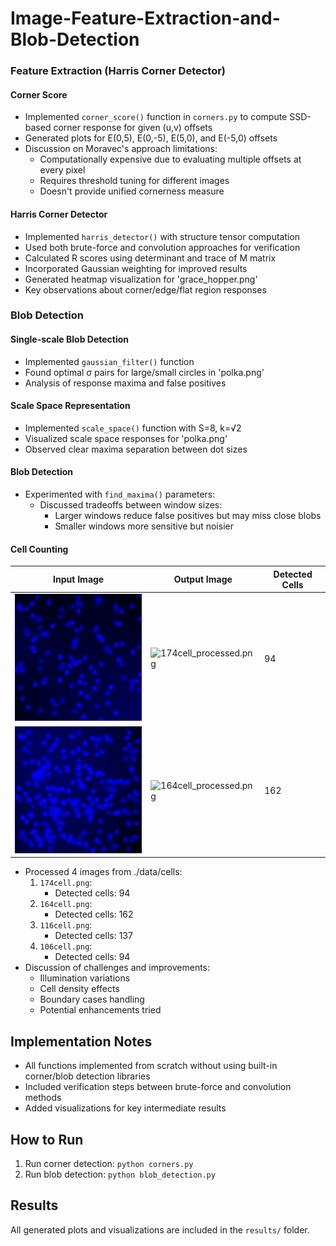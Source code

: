 # Image-Feature-Extraction-and-Blob-Detection

### Feature Extraction (Harris Corner Detector)

#### Corner Score
- Implemented `corner_score()` function in `corners.py` to compute SSD-based corner response for given (u,v) offsets
- Generated plots for E(0,5), E(0,-5), E(5,0), and E(-5,0) offsets
- Discussion on Moravec's approach limitations:
  - Computationally expensive due to evaluating multiple offsets at every pixel
  - Requires threshold tuning for different images
  - Doesn't provide unified cornerness measure

#### Harris Corner Detector
- Implemented `harris_detector()` with structure tensor computation
- Used both brute-force and convolution approaches for verification
- Calculated R scores using determinant and trace of M matrix
- Incorporated Gaussian weighting for improved results
- Generated heatmap visualization for 'grace_hopper.png'
- Key observations about corner/edge/flat region responses

### Blob Detection

#### Single-scale Blob Detection
- Implemented `gaussian_filter()` function
- Found optimal σ pairs for large/small circles in 'polka.png'
- Analysis of response maxima and false positives

#### Scale Space Representation
- Implemented `scale_space()` function with S=8, k=√2
- Visualized scale space responses for 'polka.png'
- Observed clear maxima separation between dot sizes

#### Blob Detection
- Experimented with `find_maxima()` parameters:
  - Discussed tradeoffs between window sizes:
    - Larger windows reduce false positives but may miss close blobs
    - Smaller windows more sensitive but noisier

#### Cell Counting
| Input Image | Output Image | Detected Cells |
|-------------|--------------|----------------|
| ![174cell.png](./data/cells/174cell.png) | ![174cell_processed.png](./results/cells_maximas/174cell_processed.png) | 94 |
| ![164cell.png](./data/cells/164cell.png) | ![164cell_processed.png](./results/cells_maximas/164cell_processed.png) | 162 |

- Processed 4 images from ./data/cells:
  1. `174cell.png`: 
     - Detected cells: 94
  2. `164cell.png`: 
     - Detected cells: 162
  3. `116cell.png`: 
     - Detected cells: 137
  4. `106cell.png`: 
     - Detected cells: 94
- Discussion of challenges and improvements:
  - Illumination variations
  - Cell density effects
  - Boundary cases handling
  - Potential enhancements tried

## Implementation Notes
- All functions implemented from scratch without using built-in corner/blob detection libraries
- Included verification steps between brute-force and convolution methods
- Added visualizations for key intermediate results

## How to Run
1. Run corner detection: `python corners.py`
2. Run blob detection: `python blob_detection.py`

## Results
All generated plots and visualizations are included in the `results/` folder.